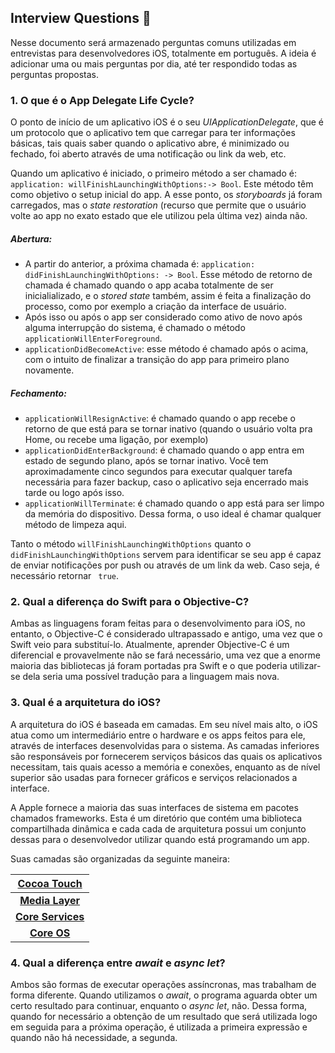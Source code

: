 ## Interview Questions 📝

Nesse documento será armazenado perguntas comuns utilizadas em entrevistas para desenvolvedores iOS, totalmente em português. A ideia é adicionar uma ou mais perguntas por dia, até ter respondido todas as perguntas propostas.



### 1. O que é o App Delegate Life Cycle?

O ponto de início de um aplicativo iOS é o seu *UIApplicationDelegate*, que é um protocolo que o aplicativo tem que carregar para ter informações básicas, tais quais saber quando o aplicativo abre, é minimizado ou fechado, foi aberto através de uma notificação ou link da web, etc.

Quando um aplicativo é iniciado, o primeiro método a ser chamado é: `application: willFinishLaunchingWithOptions:-> Bool`. Este método têm como objetivo o setup inicial do app. A esse ponto, os *storyboards* já foram carregados, mas o *state restoration* (recurso que permite que o usuário volte ao app no exato estado que ele utilizou pela última vez) ainda não.

##### Abertura:

- A partir do anterior, a próxima chamada é: `application: didFinishLaunchingWithOptions: -> Bool`. Esse método de retorno de chamada é chamado quando o app acaba totalmente de ser inicialializado, e o *stored state* também, assim é feita a finalização do processo, como por exemplo a criação da interface de usuário.
- Após isso ou após o app ser considerado como ativo de novo após alguma interrupção do sistema, é chamado o método `applicationWillEnterForeground`.
- `applicationDidBecomeActive`: esse método é chamado após o acima, com o intuito de finalizar a transição do app para primeiro plano novamente.

##### Fechamento:

- `applicationWillResignActive`: é chamado quando o app recebe o retorno de que está para se tornar inativo (quando o usuário volta pra Home, ou recebe uma ligação, por exemplo)
- `applicationDidEnterBackground`: é chamado quando o app entra em estado de segundo plano, após se tornar inativo. Você tem aproximadamente cinco segundos para executar qualquer tarefa necessária para fazer backup, caso o aplicativo seja encerrado mais tarde ou logo após isso.
- `applicationWillTerminate`: é chamado quando o app está para ser limpo da memória do dispositivo. Dessa forma, o uso ideal é chamar qualquer método de limpeza aqui.

Tanto o método `willFinishLaunchingWithOptions` quanto o `didFinishLaunchingWithOptions` servem para identificar se seu app é capaz de enviar notificações por push ou através de um link da web. Caso seja, é necessário retornar ` true`.



### 2. Qual a diferença do Swift para o Objective-C?

Ambas as linguagens foram feitas para o desenvolvimento para iOS, no entanto, o Objective-C é considerado ultrapassado e antigo, uma vez que o Swift veio para substituí-lo. Atualmente, aprender Objective-C é um diferencial e provavelmente não se fará necessário, uma vez que a enorme maioria das bibliotecas já foram portadas pra Swift e o que poderia utilizar-se dela seria uma possível tradução para a linguagem mais nova.



### 3. Qual é a arquitetura do iOS?

A arquitetura do iOS é baseada em camadas. Em seu nível mais alto, o iOS atua como um intermediário entre o hardware e os apps feitos para ele, através de interfaces desenvolvidas para o sistema. As camadas inferiores são responsáveis por fornecerem serviços básicos das quais os aplicativos necessitam, tais quais acesso a memória e conexões, enquanto as de nível superior são usadas para fornecer gráficos e serviços relacionados a interface.

A Apple fornece a maioria das suas interfaces de sistema em pacotes chamados frameworks. Esta é um diretório que contém uma biblioteca compartilhada dinâmica e cada cada de arquitetura possui um conjunto dessas para o desenvolvedor utilizar quando está programando um app.

Suas camadas são organizadas da seguinte maneira:

<center>

| [**Cocoa Touch**](https://developer.apple.com/library/archive/documentation/MacOSX/Conceptual/OSX_Technology_Overview/CocoaApplicationLayer/CocoaApplicationLayer.html) |
| :----------------------------------------------------------: |
| [**Media Layer**](https://developer.apple.com/library/archive/documentation/MacOSX/Conceptual/OSX_Technology_Overview/MediaLayer/MediaLayer.html#//apple_ref/doc/uid/TP40001067-CH273-SW1) |
| [**Core Services**](https://developer.apple.com/library/archive/documentation/MacOSX/Conceptual/OSX_Technology_Overview/CoreServicesLayer/CoreServicesLayer.html#:~:text=The%20technologies%20in%20the%20Core,on%20the%20app's%20user%20interface.) |
| [**Core OS**](https://developer.apple.com/library/archive/documentation/MacOSX/Conceptual/OSX_Technology_Overview/CoreOSLayer/CoreOSLayer.html) |

</center>

### 4. Qual a diferença entre *await* e *async let*?

Ambos são formas de executar operações assíncronas, mas trabalham de forma diferente. Quando utilizamos o *await*, o programa aguarda obter um certo resultado para continuar, enquanto o *async let*, não.
Dessa forma, quando for necessário a obtenção de um resultado que será utilizada logo em seguida para a próxima operação, é utilizada a primeira expressão e quando não há necessidade, a segunda.
